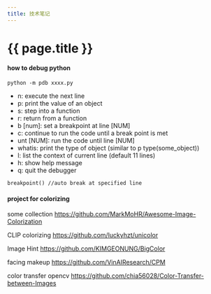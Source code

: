 ```yaml
---
title: 技术笔记
---
```


# {{ page.title }}


#### how to debug python
```
python -m pdb xxxx.py

```

- n: execute the next line
- p: print the value of an object
- s: step into a function
- r: return from a function
- b [num]: set a breakpoint at line [NUM]
- c: continue to run the code until a break point is met
- unt [NUM]: run the code until line [NUM]
- whatis: print the type of object (similar to p type(some_object))
- l: list the context of current line (default 11 lines)
- h: show help message
- q: quit the debugger

```
breakpoint() //auto break at specified line 
```

#### project for colorizing

some collection
https://github.com/MarkMoHR/Awesome-Image-Colorization

CLIP colorizing
https://github.com/luckyhzt/unicolor

Image Hint
https://github.com/KIMGEONUNG/BigColor

facing makeup
https://github.com/VinAIResearch/CPM


color transfer opencv
https://github.com/chia56028/Color-Transfer-between-Images



